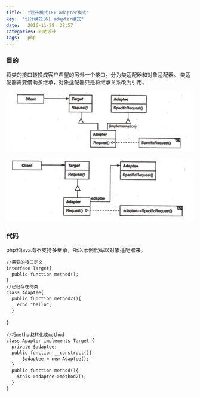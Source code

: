 ```yaml
---
title:  "设计模式(6) adapter模式"
key:  "设计模式(6) adapter模式"
date:   2016-11-28  22:57
categories: 网站设计
tags:   php
---
```



###  目的

将类的接口转换成客户希望的另外一个接口。分为类适配器和对象适配器。
类适配器需要借助多继承，对象适配器只是将继承关系改为引用。



![Apater](/images/design_patterns/class_adapter.png)




![Apater](/images/design_patterns/object_adapter.png)


###  代码

php和java均不支持多继承，所以示例代码以对象适配器来。

    //需要的接口定义
    interface Target{
      public function method();
    }
    //已经存在的类
    class Adaptee{
      public function method2(){
        echo "hello";
      }

    }

    //将method2转化成method
    class Apapter implements Target {
      private $adaptee;
      public function __construct(){
          $adaptee = new Adaptee();
      }
      public function method(){
        $this->adaptee->method2();
      }
    }


